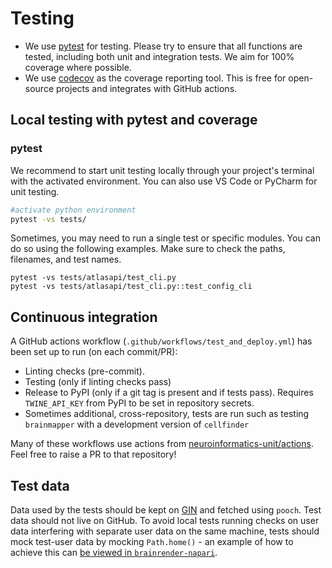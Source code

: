 # Testing

* We use [pytest](https://docs.pytest.org/en/latest/) for testing. Please try to ensure that all functions
are tested, including both unit and integration tests. We aim for 100% coverage where possible.
* We use [codecov](https://about.codecov.io/) as the coverage reporting tool. This is free for open-source
  projects and integrates with GitHub actions.

## Local testing with pytest and coverage
### pytest
We recommend to start unit testing locally through your project's terminal with the activated environment. 
You can also use VS Code or PyCharm for unit testing.
```bash
#activate python environment
pytest -vs tests/
```

Sometimes, you may need to run a single test or specific modules. You can do so using the following examples.
Make sure to check the paths, filenames, and test names.
```
pytest -vs tests/atlasapi/test_cli.py
pytest -vs tests/atlasapi/test_cli.py::test_config_cli
```

## Continuous integration
A GitHub actions workflow (`.github/workflows/test_and_deploy.yml`) has been set up to run (on each commit/PR):
* Linting checks (pre-commit).
* Testing (only if linting checks pass)
* Release to PyPI (only if a git tag is present and if tests pass). Requires `TWINE_API_KEY` 
from PyPI to be set in repository secrets.
* Sometimes additional, cross-repository, tests are run such as testing `brainmapper` with a development version of
`cellfinder`

Many of these workflows use actions from 
[neuroinformatics-unit/actions](https://github.com/neuroinformatics-unit/actions). Feel free to raise a PR to that 
repository!

## Test data

Data used by the tests should be kept on [GIN](https://gin.g-node.org/BrainGlobe/) and fetched using `pooch`.
Test data should not live on GitHub.
To avoid local tests running checks on user data interfering with separate user data on the same machine, tests should mock test-user data by mocking `Path.home()` - an example of how to achieve this can [be viewed in `brainrender-napari`](https://github.com/brainglobe/brainrender-napari/blob/014f5c5908065ddaa5d6b05ecdf90493383cfa2f/tests/conftest.py). 

